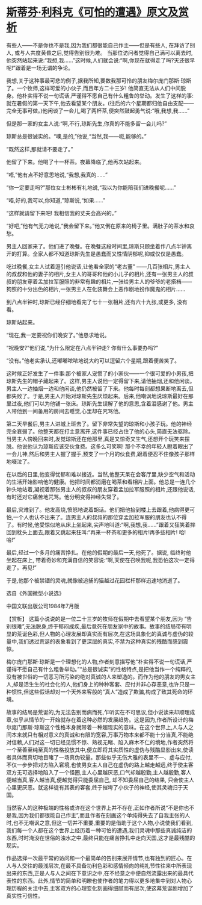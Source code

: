 # [斯蒂芬·利科克《可怕的遭遇》原文及赏析](https://www.vrrw.net/wx/15516.html)

有些人——不是你也不是我,因为我们都很能自己作主——但是有些人, 在拜访了别人, 或与人共度黄昏之后,觉得告别很为难。 当那位访问者觉得自己满可以离去时,他突然站起来说:“我想,我……”这时候,人们就会说:“啊,你现在就得走了吗?天还很早呢!”跟着是一场无谓的争论。

我想,关于这种事最可悲的例子,据我所知,要数我那可怜的朋友梅尔庞门那斯·琼斯了。一个牧师,这样可爱的小伙子,而且年方二十三岁! 他简直无法从人们中间脱身。他朴实得不说一句谎话,严谨得不愿自己有什么粗鲁的举动。发生了这样的事: 就在暑假的第一天下午,他去看望某个朋友。(往后的六个星期都归他自由支配——完全无事可做。)他闲谈了一会儿,喝了两杯茶,便突然鼓起勇气说:“哦,我想,我……”

但是那一家的女主人说:“啊,不行,琼斯先生,你真的不能多留一会儿吗?”

琼斯总是很诚实的。“噢,是的,”他说,“当然,我——呃,能够的。”

“既然这样,那就请不要走了。”

他留了下来。他喝了十一杯茶。夜幕降临了,他再次站起来。

“唔,”他有点不好意思地说,“我想,我真的……”

“你一定要走吗?”那位女士彬彬有礼地说,“我以为你能陪我们进晚餐呢……”

“唔,好的,我可以,你知道,”琼斯说,“如果……”

“这样就请留下来吧! 我相信我的丈夫会高兴的。”

“好吧,”他有气无力地说,“我会留下来。”他又倒在原来的椅子里。满肚子的茶水和哀愁。

男主人回家来了。他们进了晚餐。在晚餐这段时间里,琼斯只顾坐着作八点半钟离开的打算。全家人都不知道琼斯先生是愚蠢而又性情阴郁呢,抑或仅仅是愚蠢。

吃过晚餐,女主人试着逗引他说话,让他看全家的“老古董” ——几百张相片,男主人的叔叔和他的妻子的相片,女主人的哥哥和他的小儿子的相片,还有一张男主人的叔叔的朋友穿着孟加拉军服照的非常有趣的相片,一张给男主人的爷爷的老搭档——狗照的十分出色的相片,一张男主人在化装舞会上恶作剧地扮作魔鬼的相片……

到八点半钟时,琼斯已经仔细地看完了七十一张相片,还有六十九张,或更多, 没有看。

琼斯站起来。

“现在,我一定要祝你们晚安了。”他恳求地说。

“祝晚安?”他们说,“为什么限定在八点半钟走? 你有什么事要办吗?”

“没有。”他老实承认,还嘟嘟哝哝地说大约可以逗留六个星期,跟着便苦笑了。

这时候正好发生了一件事:那个被家人宠惯了的小家伙——一个很可爱的小男孩,把琼斯先生的帽子藏起来了。这样,男主人说他一定得留下来,请他抽烟,还和他闲谈。男主人一边抽烟一边和他闲谈,他仍然被留了下来。他每时每刻都想果断地离去,但都失败了。于是,男主人开始对琼斯先生厌烦起来。后来,他嘲讽地说琼斯最好在那里过夜,他们可以为他铺一张床。琼斯先生误解了他的意思,含着泪感谢了他。男主人带他到一间备用的房间去睡觉,心里却在咒骂他。

第二天早餐后,男主人进城上班去了。留下非常失望的琼斯和小孩子玩。他的神经完全衰弱了。他整天都在打主意离开,这件事已经占住了他的心头,简直无法驱除。当男主人傍晚回来时,发觉琼斯还在他那里,真是又惊奇又生气,还想开个玩笑来摆脱。他说他认为琼斯应该交伙食费。这多么可笑啊! 那个不幸的年轻人瞪着眼出了一会儿神,然后和男主人握了握手,预支了一个月的伙食费,跟着便忍不住像孩子那样地啜泣了。

在以后的日里,他变得忧郁和难以接近。当然,他整天呆在会客厅里,缺少空气和活动的生活开始影响他的健康。他把时间都消磨在喝茶和看相片上面。他总是一连几个钟头地站着,凝视着那张男主人的叔叔的朋友穿着孟加拉军服照的相片,还跟他说话,有时还对它痛苦地咒骂。他分明变得神经失常了。

最后,灾难到了。他发高烧,愤怒地说着胡话。他们把他抬到楼上去跟着,他病得更可怕,一个人也认不出来了。连男主人的叔叔的那位穿孟加拉军服的朋友也认不得了。有时候,他受惊似地从床上坐起来,尖声地叫道:“啊,我想,我……”跟着又狂笑着摔回到枕头上面去,跟着又跳起来狂叫:“再来一杯茶和更多的相片!再多些相片! 哈! 哈!”

最后,经过一个多月的痛苦挣扎。在他的假期的最后一天,他死了。据说, 临终时他坐起在床上, 带着奇妙和充满自信的笑容说:“啊,天使在召唤我呢,我恐怕这次一定得走了。再见!”

于是,他那个被禁锢的灵魂,就像被追捕的猫越过花园栏杆那样迅速地消逝了。

选自《外国微型小说选》

中国文联出版公司1984年7月版



【赏析】 这篇小说说的是一位二十三岁的牧师在假期中去看望某个朋友,因为 “告别很难”,无法脱身,终于郁闷成疾,最后竟死在朋友家中的故事。故事的结局带有明显的荒诞色彩,但人物的心理发展却真实而有层次,在这场具象化的真诚与虚伪的较量中,我们透过荒诞的表象看到了更深层的真实,不禁为这种真实的残酷而感到震惊。

梅尔庞门那斯·琼斯是一个理想化的人物,作者刻意描写他“朴实得不说一句谎话,严谨得不愿自己有什么粗鲁举动。”“总是很诚实”的性格特点,是把他当作一个纯粹的,没有被世俗的一切恶习所污染的绝对真诚的人来塑造的。而作为他的朋友的男女主人,却是活生生的社会化的人,他们身上的种种客套、应付并非心存恶意,也许只是一种惯性,但这些假话却对一个天外来客般的“真人”造成了欺骗,构成了致其死命的环境。

故事的结局是荒诞的,为无法告别而病而死,乍听实在不可思议,但小说读来却顺理成章,似乎从情节的一开始就存在着这种必然的发展趋势。这是因为,作者所设计的梅尔庞门那斯·琼斯这个性格本身就带着一种超现实的意味。在这个世界上,人与人之间本来就只有相对意义的真诚和有限的宽容,万事万物本来都不能十分当真,不能绝对信赖,人们对这一切已经见惯不惊、熟视无睹、陷入麻木不仁的境地,作者突然将一个至善至纯至真的性格投放其中,便立即将其实质性的虚伪与残酷显影出来,使读者具体而真切地目睹了一场真伪较量。那些似乎无伤大雅的表里不一、虚与应付,不仅一步步把对方陷入窘境,也使男女主人自己在虚伪的路上越走越远,终于使主客双方无可选择地陷入了一个怪圈,主人心里越厌恶,口气却越殷勤,主人越殷勤,客人便越当真,客人越当真,便越觉得只能委屈自己, 却不知委屈自己的结果, 只会使主人心里更厌恶。就这样徒有其表的客套,终于摧垮了小伙子的神经,使其灵魂归于天国。

当然客人的这种极端的性格或许在这个世界上并不存在,正如作者所说“不是你也不是我,因为我们都很能自己作主”,而且作者在刻画这个单纯得失去了自我主张的人时,也不无嘲讽之意,但这一切并不重要,重要的是借助于这个人物,小说使我们看到,我们每一个人都在这个世界上经历着一种可怕的遭遇,我们灵魂中那些真诚纯洁的东西,时时淹没在世俗的浊水之中,最终只能在痛苦挣扎中走向天国,这才是最残酷的现实。

作品选择一次最平常的访问和一个最简单的告别来展开情节,也有独到的匠心。在人与人交往的最浅层次,在最不具备功利色彩和感情倾向的纯礼节性往来中所表现出来的东西,正是人与人之间在下意识之中,在不经意之中便自然流露出来的最具代表性的东西。此外,情节的简单和明瞭也使作者的笔力得以更多地集中到对人物心理历程的关注中去,主客双方的心理变化刻画得细腻而有层次,使这幕荒诞剧增加了真实性可信性。

